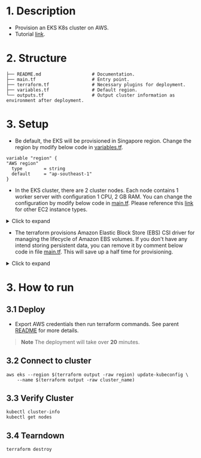 # 1. Description
- Provision an EKS K8s cluster on AWS.
- Tutorial [link](https://developer.hashicorp.com/terraform/tutorials/kubernetes/eks).

# 2. Structure
```
├── README.md                   # Documentation.
├── main.tf                     # Entry point.
├── terraform.tf                # Necessary plugins for deployment.
├── variables.tf                # Default region.
└── outputs.tf                  # Output cluster information as environment after deployment.
```

# 3. Setup
- Be default, the EKS will be provisioned in Singapore region. Change the region by modify below code in [variables.tf](variables.tf).
```hcl
variable "region" {
"AWS region"
  type        = string
  default     = "ap-southeast-1"
}
```

- In the EKS cluster, there are 2 cluster nodes. Each node contains 1 worker server with configuration 1 CPU, 2 GB RAM. You can change the configuration by modify below code in [main.tf](main.tf). Please reference this [link](https://aws.amazon.com/ec2/instance-types/) for other EC2 instance types.

<details>

<summary>Click to expand</summary>

```hcl
# provision 2 node groups with different instance types
eks_managed_node_groups = {
    one = {
        name = "node-group-1"

        instance_types = ["t3.small"]

        min_size     = 1
        max_size     = 2
        desired_size = 1
    }

    two = {
        name = "node-group-2"

        instance_types = ["t3.small"]

        min_size     = 1
        max_size     = 2
        desired_size = 1
    }
}
```

</details>

- The terraform provisions Amazon Elastic Block Store (EBS) CSI driver for managing the lifecycle of Amazon EBS volumes. If you don't have any intend storing persistent data, you can remove it by comment below code in file [main.tf](main.tf). This will save up a half time for provisioning.

<details>

<summary>Click to expand</summary>

```hcl
data "aws_iam_policy" "ebs_csi_policy" {
  arn = "arn:aws:iam::aws:policy/service-role/AmazonEBSCSIDriverPolicy"
}

# Creating new role for the EBS CSI driver.
module "irsa-ebs-csi" {
  source  = "terraform-aws-modules/iam/aws//modules/iam-assumable-role-with-oidc"
  version = "4.7.0"

  create_role                   = true
  role_name                     = "AmazonEKSTFEBSCSIRole-${module.eks.cluster_name}"
  provider_url                  = module.eks.oidc_provider
  role_policy_arns              = [data.aws_iam_policy.ebs_csi_policy.arn]
  oidc_fully_qualified_subjects = ["system:serviceaccount:kube-system:ebs-csi-controller-sa"]
}

resource "aws_eks_addon" "ebs-csi" {
  cluster_name             = module.eks.cluster_name
  addon_name               = "aws-ebs-csi-driver"
  addon_version            = "v1.20.0-eksbuild.1"
  service_account_role_arn = module.irsa-ebs-csi.iam_role_arn
  tags = {
    "eks_addon" = "ebs-csi"
    "terraform" = "true"
  }
}
```

</details>

# 3. How to run

## 3.1 Deploy
- Export AWS credentials then run terraform commands. See parent [README](../README.md) for more details.

> **Note**
> The deployment will take over **20** minutes.

## 3.2 Connect to cluster
```shell
aws eks --region $(terraform output -raw region) update-kubeconfig \
    --name $(terraform output -raw cluster_name)
```

## 3.3 Verify Cluster
```shell
kubectl cluster-info
kubectl get nodes
```

## 3.4 Tearndown
```shell
terraform destroy
```

